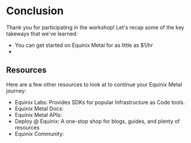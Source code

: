 # Conclusion

Thank you for participating in the workshop! Let's recap some of the key takeways that we've learned:

* You can get started on Equinix Metal for as little as $1/hr
* 

## Resources

Here are a few other resources to look at to continue your Equinix Metal journey:

* Equinix Labs: Provides SDKs for popular Infrastructure as Code tools.
* Equinix Metal Docs: 
* Equinix Metal APIs:
* Deploy @ Equinix: A one-stop shop for blogs, guides, and plenty of resources
* Equinix Community: 
